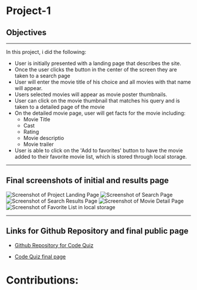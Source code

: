 # Project-1

## Objectives

-----
In this project, i did the following:

- User is initially presented with a landing page that describes the site.
- Once the user clicks the button in the center of the screen they are taken to a search page
- User will enter the movie title of his choice and all movies with that name will appear.
- Users selected movies will appear as movie poster thumbnails.
- User can click on the movie thumbnail that matches his query and is taken to a detailed page of the movie
- On the detailed movie page, user will get facts for the movie including:
    - Movie Title
    - Cast
    - Rating
    - Movie descriptio
    - Movie trailer
- User is able to click on the 'Add to favorites' button to have the movie added to their favorite movie    list, which is stored through local storage.
-----

## Final screenshots of initial and results page

![Screenshot of Project Landing Page](./assets/images/)
![Screenshot of Search Page](./assets/images/)
![Screenshot of Search Results Page](./assets/images/)
![Screenshot of Movie Detail Page](./assets/images/)
![Screenshot of Favorite List in local storage](./assets/images/)

-----
## Links for Github Repository and final public page

- [Github Repository for Code Quiz](https://github.com/ksjefferies/project-1)

- [Code Quiz final page](https://ksjefferies.github.io/project-1/)

# Contributions:

